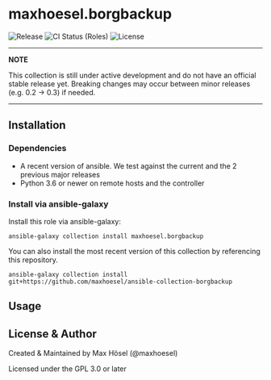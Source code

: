 # maxhoesel.borgbackup

![Release](https://img.shields.io/github/v/release/maxhoesel/ansible-collection-borgbackup)
![CI Status (Roles)](https://img.shields.io/github/workflow/status/maxhoesel/ansible-collection-borgbackup/CI%20Roles/main)
![License](https://img.shields.io/github/license/maxhoesel/ansible-collection-borgbackup)

---
**NOTE**

This collection is still under active development and do not have an official stable release yet.
Breaking changes may occur between minor releases (e.g. 0.2 -> 0.3) if needed.

---

## Installation

### Dependencies

- A recent version of ansible. We test against the current and the 2 previous major releases
- Python 3.6 or newer on remote hosts and the controller

### Install via ansible-galaxy

Install this role via ansible-galaxy:

`ansible-galaxy collection install maxhoesel.borgbackup`

You can also install the most recent version of this collection by referencing this repository.

`ansible-galaxy collection install git+https://github.com/maxhoesel/ansible-collection-borgbackup`

## Usage

## License & Author

Created & Maintained by Max Hösel (@maxhoesel)

Licensed under the GPL 3.0 or later
